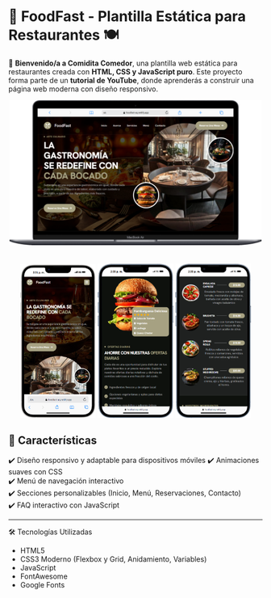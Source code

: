 # 🌟 FoodFast - Plantilla Estática para Restaurantes 🍽️

📢 **Bienvenido/a a Comidita Comedor**, una plantilla web estática para restaurantes creada con **HTML, CSS y JavaScript puro**. Este proyecto forma parte de un **tutorial de YouTube**, donde aprenderás a construir una página web moderna con diseño responsivo.

<p align="center">
  <img src="images/macbook-capture.png" width="500">
  <br>
  <br>
  <br>
  <img src="images/iphone-capture.png" width="150">
  <img src="images/iphone-capture-2.png" width="150">
  <img src="images/iphone-capture-3.png" width="150">
</p>

## 🚀 **Características**

✔️ Diseño responsivo y adaptable para dispositivos móviles
✔️ Animaciones suaves con CSS  
✔️ Menú de navegación interactivo  
✔️ Secciones personalizables (Inicio, Menú, Reservaciones, Contacto)  
✔️ FAQ interactivo con JavaScript

---

🛠 Tecnologías Utilizadas

- HTML5
- CSS3 Moderno (Flexbox y Grid, Anidamiento, Variables)
- JavaScript
- FontAwesome
- Google Fonts
